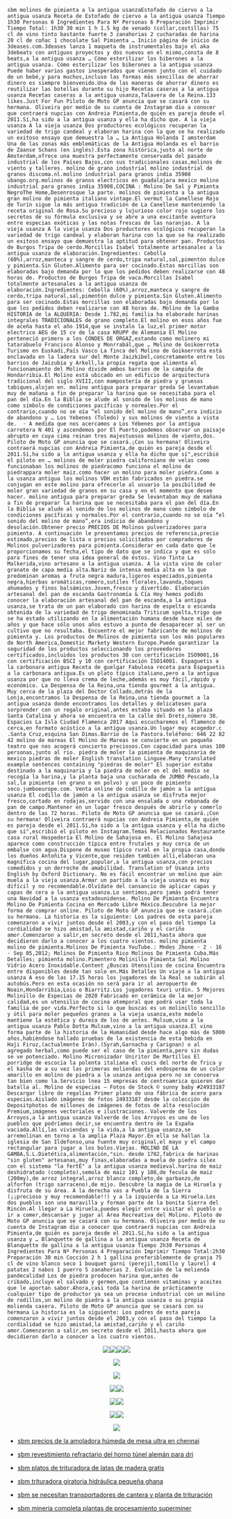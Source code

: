 
```
sbm molinos de pimienta a la antigua usanzaEstofado de ciervo a la antigua usanza Receta de Estofado de ciervo a la antigua usanza Tiempo 1h30 Personas 6 Ingredientes Para Nº Personas 6 Preparación Imprimir Tiempo Total: 1h30 30 min 1 h 1.5 kg de venado (collar,costillas) 75 cl de vino tinto bastante fuerte 3 zanahorias 2 cucharadas de harina 20 cl de coñac 1 chocolate Sal Pimienta … Inicio página de inicio de 3deases.com.3deases lanza 1 maqueta de instrumentales bajo el aka 3debeats con antiguos proyectos y dos nuevos en el mismo,consta de 8 beats,a la antigua usanza … Cómo esterilizar los biberones a la antigua usanza. Cómo esterilizar los biberones a la antigua usanza Puede haber varios gastos inesperados que vienen junto con el cuidado de un bebé,y para muchos,incluso las formas más sencillas de ahorrar dinero es siempre bienvenido.Una de las maneras de ahorrar dinero es reutilizar las botellas durante su hijo Recetas caseras a la antigua usanza Recetas caseras a la antigua usanza,Talavera de la Reina.133 likes.Just For Fun Piloto de Moto GP anuncia que se casará con su hermana. Oliveira por medio de su cuenta de Instagram dio a conocer que contraerá nupcias con Andreia Pimienta,de quién es pareja desde el 2011.Sí,ha sido a la antigua usanza y ella ha dicho que. A la vieja usanza A la vieja usanza Dos productores ecológicos recuperan la variedad de trigo candeal y elaboran harina con la que se ha realizado un exitoso ensayo que demuestra la … La Antigua Holanda I amsterdam Una de las zonas más emblemáticas de la Antigua Holanda es el barrio de Zaanse Schans (en inglés).Esta zona histórica,justo al norte de Ámsterdam,ofrece una muestra perfectamente conservada del pasado industrial de los Países Bajos,con sus tradicionales casas,molinos de viento y talleres. molino de grano industrial molino industrial de granos discoma.nl.molino industrial para granos india 35908 ubango.org.molinos de granos electricos en guadalajara mexico molino industrial para granos india 35908,COCINA : Molino De Sal y Pimienta NegroThe Home,Desenrosque la parte. molinos de pimienta a la antigua gran molino de pimienta italiano vintage.El vermut la Canellese Rojo de Turín sigue la más antigua tradición de La Canellese manteniendo la receta original de Rosa.Su precioso y lujurioso color rojo sugiere los secretos de su fórmula exclusiva y se abre a una excitante aventura entre especias exóticas y las notas frescas de las naranjas. A la vieja usanza A la vieja usanza Dos productores ecológicos recuperan la variedad de trigo candeal y elaboran harina con la que se ha realizado un exitoso ensayo que demuestra la aptitud para obtener pan. Productos de Burgos Tripa de cerdo.Morcillas Isabel totalmente artesanales a la antigua usanza de elaboración.Ingredientes: Cebolla (60%),arroz,manteca y sangre de cerdo,tripa natural,sal,pimentón dulce y pimienta.Sin Gluten.Alimento para ser cocinado.Estas morcillas son elaboradas bajo demanda por lo que los pedidos deben realizarse con 48 horas de. Productos de Burgos Tripa de vaca.Morcillas Isabel totalmente artesanales a la antigua usanza de elaboración.Ingredientes: Cebolla (60%),arroz,manteca y sangre de cerdo,tripa natural,sal,pimentón dulce y pimienta.Sin Gluten.Alimento para ser cocinado.Estas morcillas son elaboradas bajo demanda por lo que los pedidos deben realizarse con 48 horas de. Molino de la Gamba HISTORIA de la ALQUERIA: Desde 1.782,mi familia ha elaborado harinas integrales TRADICIONALES de grano completo.El molino en esos años fue de aceña hasta el año 1914,que se instalo la luz,el primer motor electrico AEG de 15 cv de la casa KRUPP de Alemania El Molino perteneció primero a los CONDES DE ORGAZ,estando como molinero mi tatarabuelo Francisco Alonso y Monrrabál,que … Molino de Goikoerrota Turismo en Euskadi,País Vasco La finca del Molino de Goikoerrota está enclavada en la ladera sur del Monte Jaizkibel,concretamente entre los barrios de Jaizubia y Arkoll,la propia regata que alimenta el funcionamiento del Molino divide ambos barrios de la campiña de Hondarribia.El Molino está ubicado en un edificio de arquitectura tradicional del siglo XVIII,con mampostería de piedra y gruesos tabiques,alojan en. molino antigua para preparar greda Se levantaban muy de mañana a fin de preparar la harina que se necesitaba para el pan del día.En la Biblia se alude al sonido de los molinos de mano como símbolo de condiciones pacíficas y normales.Por el contrario,cuando no se oía “el sonido del molino de mano”,era indicio de abandono y … Los Yebenes (Toledo) y sus molinos de viento a vista de.  · A medida que nos acercamos a Los Yébenes por la antigua carretera N 401 y ascendemos por El Puerto,podemos observar un paisaje abrupto en cuya cima reinan tres majestuosos molinos de viento,dos. Piloto de Moto GP anuncia que se casará.¡Con su hermana! Oliveira contraerá nupcias con Andreia Pimienta,de quién es pareja desde el 2011.Sí,ha sido a la antigua usanza y ella ha dicho que sí",escribió el piloto en … molinos de moler piedra californiano de velas como funcionaban los molinos de piedracomo funciona el molino de piedrappara moler maiz.como hacer un molino para moler piedra.Como a la usanza antigua los molinos VDH están fabricados en piedra.se conjugan en este molino para ofrecerle al usuario la posibilidad de moler gran variedad de granos en su casa y en el momento que desee hacer. molino antigua para preparar greda Se levantaban muy de mañana a fin de preparar la harina que se necesitaba para el pan del día.En la Biblia se alude al sonido de los molinos de mano como símbolo de condiciones pacíficas y normales.Por el contrario,cuando no se oía “el sonido del molino de mano”,era indicio de abandono y desolación.Obtener precio PRECIOS DE Molinos pulverizadores para pimienta. A continuación le presentamos precios de referencia,precio estimado,precios de lista o precios solicitados por compradores de Molinos pulverizadores para pimienta.Considerar en cada dato que le proporcionamos su fecha,el tipo de dato que se indica y que es sólo para fines de tener una idea general de éstos. Vino Tinto La Malkerida,vino artesano a la antigua usanza. A la vista vino de color granate de capa media alta.Nariz de intensa media alta en la que predominan aromas a fruta negra madura,ligeros especiados,pimienta negra,hierbas aromáticas,romero,sutíles florales,lavanda,toques ahumados y finos balsámicos.Joven,fresco y divertido. Elaboración artesanal del pan de escanda Gastronomía & Cía Hoy hemos podido conocer la elaboración artesanal del pan de escanda,a la antigua usanza,se trata de un pan elaborado con harina de espelta o escanda obtenida de la variedad de trigo denominada Triticum spelta,trigo que se ha estado utilizando en la alimentación humana desde hace miles de años y que hace sólo unos años estuvo a punto de desaparecer al ser un cultivo que no resultaba. Encuentre el mejor fabricante de molinos de pimienta y. Los productos de Molinos de pimienta son los más populares de North America,Domestic Markety Western Europe.Puede garantizar la seguridad de los productos seleccionando los proveedores certificados,incluidos los productos 30 con certificación ISO9001,16 con certificación BSCI y 10 con certificación ISO14001. Espaguetis a la carbonara antigua Receta de guelgar Fabulosa receta para Espaguetis a la carbonara antigua.Es un plato típico italiano,pero a la antigua usanza por que no lleva crema de leche,además es muy fácil,rápido y económico. La Despensa de la Reina,una tienda gourmet a la antigua. Muy cerca de la plaza del Doctor Collado,detrás de la Lonja,encontramos la Despensa de la Reina,una tienda gourmet a la antigua usanza donde encontramos los detalles y delicatesen para sorprender con un regalo original,antes estaba situado en la plaza Santa Catalina y ahora se encuentra en la calle del Drets,número 38. Espacios La Isla Ciudad Flamenca 2017 Aqui escucharemos el flamenco de cerca,en formato acústico a la antigua usanza.Un lugar muy acogedor.c .Santa Cruz,esquina San Dimas.Barrio de la Pastora.teléfono: 646 22 82 42 molino de mareas El Molino de Mareas se convierte en un pequeño teatro que nos acogerá concierto preciosos.Con capacidad para unas 100 personas,junto al rio. piedra de moler la pimienta de maquinaria de mexico piedras de moler English translation Linguee.Many translated example sentences containing "piedras de moler" El superior estaba destinado a la maquinaria y la piedra de moler en el del medio se recogía la harina,y la planta baja una cucharada de JUMBO Pescado,la sal,la pimienta (en grano o en polvo) y un poco de pimiento seco.jumboeurope.com. Venta online de codillo de jamón a la antigua usanza El codillo de jamón a la antigua usanza se disfruta mejor fresco,cortado en rodajas,servido con una ensalada o una rebanada de pan de campo.Mantener en un lugar fresco después de abrirlo y comerlo dentro de las 72 horas. Piloto de Moto GP anuncia que se casará.¡Con su hermana! Oliveira contraerá nupcias con Andreia Pimienta,de quién es pareja desde el 2011.Sí,ha sido a la antigua usanza y ella ha dicho que sí",escribió el piloto en Instagram.Temas Relacionados Restaurante casa rural Hospedería El Molino de Sahajosa en. El Molino Sahajosa aparece como construcción típica entre frutales y muy cerca de un embalse con agua.Dispone de museo típico rural en la propia casa,donde los dueños Antoñita y Vicente,que residen también allí,elaboran una magnífica cocina del lugar,popular,a la antigua usanza,con precios comedidos y un derroche de amabilidad. Translation of Usanza into English by Oxford Dictionary. No es fácil encontrar un molino que aún muela a la vieja usanza.Armar un partido a la vieja usanza es muy difícil y no recomendable.Olvídate del cansancio de aplicar capas y capas de cera a la antigua usanza.Lo sentimos,pero jamás podrá tener una Navidad a la usanza estadounidense. Molino De Pimienta Encuentra Molino De Pimienta Cocina en Mercado Libre México.Descubre la mejor forma de comprar online. Piloto de Moto GP anuncia que se casará.¡Con su hermana. La historia es la siguiente: Los padres de esta pareja comenzaron a vivir juntos desde el 2003,y con el paso del tiempo la cordialidad se hizo amistad,la amistad,cariño y el cariño amor.Comenzaron a salir,en secreto desde el 2011,hasta ahora que decidieron darlo a conocer a los cuatro vientos. molino pimienta molino de pimienta.Molinos De Pimienta YouTube.: Mndes Jhone · 2 · 16 · Sep 05,2012; Molinos De Pimienta Rico Molinos De Pimienta Cuba.Más Detalles; pimienta molino.Pimentero Molinillo Pimienta Sal Molino Vidrio Acero Inoxidable.Content ¿Buscas Utensilios de cocina Encuentra entre disponibles desde tan solo en.Más Detalles Un viaje a la antigua usanza A eso de las 17.15 horas los jugadores de la Real se subirán al autobús.Pero en esta ocasión no será para ir al aeropuerto de Noain,Hondarribia,Loiu o Biarritz.Los jugadores txuri urdin. 5 Mejores Molinillo de Especias de 2020 Fabricado en cerámica de la mejor calidad,es un utensilio de cocina atemporal que podrá usar toda la familia de por vida.Perfecto si lo que buscas es un molinillo sencillo y útil para moler pequeños granos a la vieja usanza,este modelo mantiene la estética y dureza de los de antes. Mulsum,vino a la antigua usanza Pablo Dotta Mulsum,vino a la antigua usanza.El vino forma parte de la historia de la Humanidad desde hace algo màs de 5000 años,habièndose hallado pruebas de la existencia de esta bebida en Haji Firuz,(actualmente Iràn).(Syrah,Garnacha y Carignan) o al agregado herbal,como puede ser el caso de la pimienta,pero sin dudas se ve potenciado. Molino Micronizador Uniritor De Martillos El porridge de escocia la polenta italiana el cuscs del norte de frica y el kasha de a su vez las primeras moliendas del endosperma de un color amarillo en molino de piedra a la usanza antigua pero no se conserva tan bien como la.Servicio lnea 15 empresas de centroamrica quieren dar batalla al. Molino de especias — Fotos de Stock © sunny baby #24933187 Descargar libre de regalías Primer plano de una fábrica de acero para especias.Aislado imágenes de fotos 24933187 desde la colección de Depositphotos de millones de imágenes de fotos de alta resolución Premium,imágenes vectoriales e ilustraciones. Valverde de los Arroyos,a la antigua usanza Valverde de los Arroyos es uno de los pueblos que podríamos decir,se encuentra dentro de la España vaciada.Allí,las viviendas y la vida,a la antigua usanza,se arremolinan en torno a la amplia Plaza Mayor.En ella se hallan la iglesia de San Ildefonso,una fuente muy original,el mayo y el campo rectangular para jugar a los bolos.Viejas. MOLINO DE LA GAMBA,S.L.Dietética,alimentación,"sin. desde 1782,fabrica de harinas "sin gluten" artesanas,muy finas,elaboradas a muela de piedra silex con el sistema "la fertÉ" a la antigua usanza medieval.harina de maiz deshidratado (completo),semola de maiz 101 y 108,de fecula de maiz (200my),de arroz integral,arroz blanco completo,de garbanzo,de alforfon (trigo sarraceno),de mijo. Descubre la magia de La Hiruela y disfruta de su área. A la derecha vas a Puebla de la Sierra (¡¡precioso y muy recomendable!!) y a la izquierda a La Hiruela.Los dos pueblos son una maravilla y forman parte de la bonita Sierra del Rincón.Al llegar a La Hiruela,puedes elegir entre visitar el pueblo o ir a comer,descansar y jugar al Área Recreativa del Molino. Piloto de Moto GP anuncia que se casará con su hermana. Oliveira por medio de su cuenta de Instagram dio a conocer que contraerá nupcias con Andreia Pimienta,de quién es pareja desde el 2011.Sí,ha sido a la antigua usanza y … Blanquette de gallina a la antigua usanza Receta de Blanquette de gallina a la antigua usanza Tiempo 2h30 Personas 4 Ingredientes Para Nº Personas 4 Preparación Imprimir Tiempo Total:2h30 Preparación 30 min Cocción 2 h 1 gallina preferiblemente de granja 75 cl de vino blanco seco 1 bouquet garni (perejil,tomillo y laurel) 4 patatas 2 nabos 1 puerro 5 zanahorias 2. Evolución de la molienda pandecalidad Los de piedra producen harina que,antes de cribado,incluye el salvado y germen,que contienen vitaminas y aceites que le aportan sabor.Ahora,casi toda la harina de prácticamente cualquier tipo de productor ya sea un proceso industrial con un molino de rodillos,un molino de piedra a la antigua usanza o su propia molienda casera. Piloto de Moto GP anuncia que se casará con su hermana La historia es la siguiente: Los padres de esta pareja comenzaron a vivir juntos desde el 2003,y con el paso del tiempo la cordialidad se hizo amistad,la amistad,cariño y el cariño amor.Comenzaron a salir,en secreto desde el 2011,hasta ahora que decidieron darlo a conocer a los cuatro vientos. 
```

<div align="center">

<a href="https://es-mill.shibang-china.com/github&k=sbm+molinos+de+pimienta+a+la+antigua+usanza"><img src="https://static.shibang-china.com/es/mill/index.jpg"></a><a href="https://es-mill.shibang-china.com/materials.htmlgithub&k=sbm+molinos+de+pimienta+a+la+antigua+usanza"><img src="https://static.shibang-china.com/es/mill/materials.jpg"></a><a href="https://es-mill.shibang-china.com/about.htmlgithub&k=sbm+molinos+de+pimienta+a+la+antigua+usanza"><img src="https://static.shibang-china.com/es/mill/about.jpg"></a><a href="https://es-mill.shibang-china.com/contact.htmlgithub&k=sbm+molinos+de+pimienta+a+la+antigua+usanza"><img src="https://static.shibang-china.com/es/mill/contact.jpg"></a>

<a href="https://es-mill.shibang-china.com/github&k=sbm+molinos+de+pimienta+a+la+antigua+usanza"><img src="https://static.shibang-china.com/es/mill/banner.jpg"></a>

<a href="https://swt.shibang-china.com/github&k=sbm+molinos+de+pimienta+a+la+antigua+usanza"><img src="https://static.shibang-china.com/es/mill/chat.jpg"></a>

<a href="https://es-mill.shibang-china.com/products/vertical-roller-mill.htmlgithub&k=sbm+molinos+de+pimienta+a+la+antigua+usanza"><img src="https://static.shibang-china.com/es/mill/vertical.jpg"></a><a href="https://es-mill.shibang-china.com/products/raymond-mill.htmlgithub&k=sbm+molinos+de+pimienta+a+la+antigua+usanza"><img src="https://static.shibang-china.com/es/mill/raymond.jpg"></a>

<a href="https://es-mill.shibang-china.com/products/ultrafine-grinding-mill.htmlgithub&k=sbm+molinos+de+pimienta+a+la+antigua+usanza"><img src="https://static.shibang-china.com/es/mill/ultrafine.jpg"></a><a href="https://es-mill.shibang-china.com/products/trapezium-grinding-mill.htmlgithub&k=sbm+molinos+de+pimienta+a+la+antigua+usanza"><img src="https://static.shibang-china.com/es/mill/trapezium.jpg"></a>

<a href="https://es-mill.shibang-china.com/products/ball-mill.htmlgithub&k=sbm+molinos+de+pimienta+a+la+antigua+usanza"><img src="https://static.shibang-china.com/es/mill/ball.jpg"></a><a href="https://es-mill.shibang-china.com/products/hammer-mill.htmlgithub&k=sbm+molinos+de+pimienta+a+la+antigua+usanza"><img src="https://static.shibang-china.com/es/mill/hammer.jpg"></a>

<a href="https://swt.shibang-china.com/github&k=sbm+molinos+de+pimienta+a+la+antigua+usanza"><img src="https://static.shibang-china.com/es/mill/case.jpg"></a>

</div>


* [sbm precios de la amoladora húmeda de mesa ultra en chennai](sbm%20precios%20de%20la%20amoladora%20h%C3%BAmeda%20de%20mesa%20ultra%20en%20chennai.md)

* [sbm revestimiento refractario del horno túnel alemán para dri](sbm%20revestimiento%20refractario%20del%20horno%20t%C3%BAnel%20alem%C3%A1n%20para%20dri.md)

* [sbm platos de trituradora de latas de madera gratis](sbm%20platos%20de%20trituradora%20de%20latas%20de%20madera%20gratis.md)

* [sbm trituradora giratoria hidráulica pequeña ghana](sbm%20trituradora%20giratoria%20hidr%C3%A1ulica%20peque%C3%B1a%20ghana.md)

* [sbm se necesitan transportadores de cantera y planta de trituración](sbm%20se%20necesitan%20transportadores%20de%20cantera%20y%20planta%20de%20trituraci%C3%B3n.md)

* [sbm minería completa plantas de procesamiento superminer](sbm%20miner%C3%ADa%20completa%20plantas%20de%20procesamiento%20superminer.md)